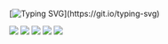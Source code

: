[![Typing SVG](https://readme-typing-svg.herokuapp.com?font=Satisfy&size=30&color=1A1B27&lines=Hi+there!+I%60m+Julia;Welcome+to+my+GitHub!)](https://git.io/typing-svg)

![](https://github-profile-summary-cards.vercel.app/api/cards/profile-details?username=jfilya&theme=tokyonight)
![](https://github-profile-summary-cards.vercel.app/api/cards/most-commit-language?username=jfilya&theme=tokyonight)
![](https://github-profile-summary-cards.vercel.app/api/cards/repos-per-language?username=jfilya&theme=tokyonight)
![](https://github-profile-summary-cards.vercel.app/api/cards/stats?username=jfilya&theme=tokyonight)
![](https://github-profile-summary-cards.vercel.app/api/cards/productive-time?username=jfilya&theme=tokyonight)

